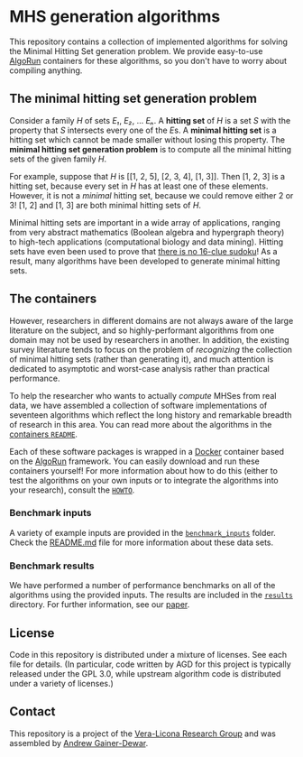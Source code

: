 # MHS generation algorithms
This repository contains a collection of implemented algorithms for solving the Minimal Hitting Set generation problem.
We provide easy-to-use [AlgoRun][] containers for these algorithms, so you don't have to worry about compiling anything.

## The minimal hitting set generation problem
Consider a family *H* of sets *E₁*, *E₂*, … *Eₙ*.
A **hitting set** of *H* is a set *S* with the property that *S* intersects every one of the *E*s.
A **minimal hitting set** is a hitting set which cannot be made smaller without losing this property.
The **minimal hitting set generation problem** is to compute all the minimal hitting sets of the given family *H*.

For example, suppose that *H* is [[1, 2, 5], [2, 3, 4], [1, 3]].
Then [1, 2, 3] is a hitting set, because every set in *H* has at least one of these elements.
However, it is not a *minimal* hitting set, because we could remove either 2 or 3!
[1, 2] and [1, 3] are both minimal hitting sets of *H*.

Minimal hitting sets are important in a wide array of applications, ranging from very abstract mathematics (Boolean algebra and hypergraph theory) to high-tech applications (computational biology and data mining).
Hitting sets have even been used to prove that [there is no 16-clue sudoku](//dx.doi.org/10.1080/10586458.2013.870056)!
As a result, many algorithms have been developed to generate minimal hitting sets.

## The containers
However, researchers in different domains are not always aware of the large literature on the subject, and so highly-performant algorithms from one domain may not be used by researchers in another.
In addition, the existing survey literature tends to focus on the problem of *recognizing* the collection of minimal hitting sets (rather than generating it), and much attention is dedicated to asymptotic and worst-case analysis rather than practical performance.

To help the researcher who wants to actually *compute* MHSes from real data, we have assembled a collection of software implementations of seventeen algorithms which reflect the long history and remarkable breadth of research in this area.
You can read more about the algorithms in the [containers `README`](containers/).

Each of these software packages is wrapped in a [Docker][] container based on the [AlgoRun][] framework.
You can easily download and run these containers yourself!
For more information about how to do this (either to test the algorithms on your own inputs or to integrate the algorithms into your research), consult the [`HOWTO`](HOWTO.md).

### Benchmark inputs
A variety of example inputs are provided in the [`benchmark_inputs`](benchmark_inputs/) folder.
Check the [README.md](benchmark_inputs/README.md) file for more information about these data sets.

### Benchmark results
We have performed a number of performance benchmarks on all of the algorithms using the provided inputs.
The results are included in the [`results`](results/) directory.
For further information, see our [paper][].

## License
Code in this repository is distributed under a mixture of licenses.
See each file for details.
(In particular, code written by AGD for this project is typically released under the GPL 3.0, while upstream algorithm code is distributed under a variety of licenses.)

## Contact
This repository is a project of the [Vera-Licona Research Group][compsysmed] and was assembled by [Andrew Gainer-Dewar][agdphd].

[docker]: //docker.io "Docker"
[algorun]: //algorun.org "Algorun"
[jsonschema]: //pypi.python.org/pypi/jsonschema "Python-jsonschema"
[compsysmed]: //compsysmed.org
[agdphd]: //github.com/agdphd
[paper]: TODO
